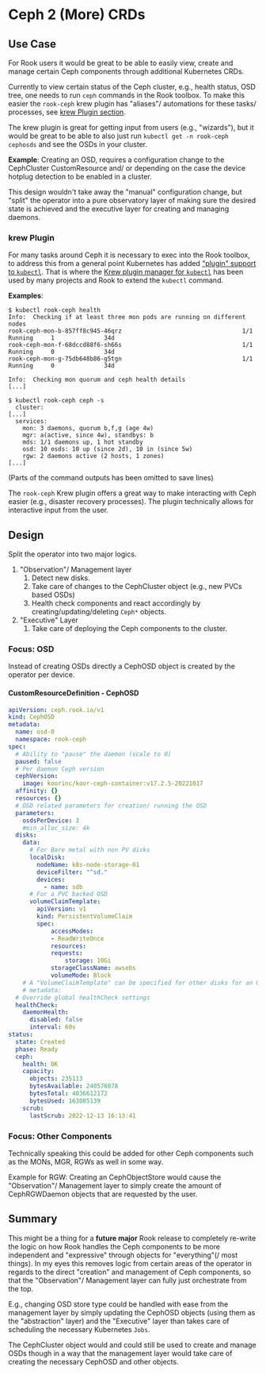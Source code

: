 # Ceph 2 (More) CRDs

## Use Case

For Rook users it would be great to be able to easily view, create and manage certain Ceph components through additional Kubernetes CRDs.

Currently to view certain status of the Ceph cluster, e.g., health status, OSD tree, one needs to run `ceph` commands in the Rook toolbox.
To make this easier the `rook-ceph` krew plugin has "aliases"/ automations for these tasks/ processes, see [krew Plugin section](#krew-plugin).

The krew plugin is great for getting input from users (e.g., "wizards"), but it would be great to be able to also just run `kubectl get -n rook-ceph cephosds` and see the OSDs in your cluster.

**Example**: Creating an OSD, requires a configuration change to the CephCluster CustomResource and/ or depending on the case the device hotplug detection to be enabled in a cluster.

This design wouldn't take away the "manual" configuration change, but "split" the operator into a pure observatory layer of making sure the desired state is achieved and the executive layer for creating and managing daemons.

### krew Plugin

For many tasks around Ceph it is necessary to exec into the Rook toolbox, to address this from a general point Kubernetes has added ["plugin" support to `kubectl`](https://kubernetes.io/docs/tasks/extend-kubectl/kubectl-plugins/).
That is where the [Krew plugin manager for `kubectl`](https://github.com/kubernetes-sigs/krew/) has been used by many projects and Rook to extend the `kubectl` command.

**Examples**:

```console
$ kubectl rook-ceph health
Info:  Checking if at least three mon pods are running on different nodes
rook-ceph-mon-b-857ff8c945-46qrz                                  1/1     Running     1              34d
rook-ceph-mon-f-68dccd88f6-sh66s                                  1/1     Running     0              34d
rook-ceph-mon-g-75db648b86-g5tgn                                  1/1     Running     0              34d

Info:  Checking mon quorum and ceph health details
[...]

$ kubectl rook-ceph ceph -s
  cluster:
[...]
  services:
    mon: 3 daemons, quorum b,f,g (age 4w)
    mgr: a(active, since 4w), standbys: b
    mds: 1/1 daemons up, 1 hot standby
    osd: 10 osds: 10 up (since 2d), 10 in (since 5w)
    rgw: 2 daemons active (2 hosts, 1 zones)
[...]
```

(Parts of the command outputs has been omitted to save lines)

The `rook-ceph` Krew plugin offers a great way to make interacting with Ceph easier (e.g., disaster recovery processes).
The plugin technically allows for interactive input from the user.

## Design

Split the operator into two major logics.

1. "Observation"/ Management layer
    1. Detect new disks.
    2. Take care of changes to the CephCluster object (e.g., new PVCs based OSDs)
    3. Health check components and react accordingly by creating/updating/deleting `Ceph*` objects.
2. "Executive" Layer
    1. Take care of deploying the Ceph components to the cluster.

### Focus: OSD

Instead of creating OSDs directly a CephOSD object is created by the operator per device.

#### CustomResourceDefinition - CephOSD

```yaml
apiVersion: ceph.rook.io/v1
kind: CephOSD
metadata:
  name: osd-0
  namespace: rook-ceph
spec:
  # Ability to "pause" the daemon (scale to 0)
  paused: false
  # Per daemon Ceph version
  cephVersion:
    image: koorinc/koor-ceph-container:v17.2.5-20221017
  affinity: {}
  resources: {}
  # OSD related parameters for creation/ running the OSD
  parameters:
    osdsPerDevice: 3
    #min_alloc_size: 4k
  disks:
    data:
      # For Bare metal with non PV disks
      localDisk:
        nodeName: k8s-node-storage-01
        deviceFilter: "^sd."
        devices:
          - name: sdb
      # For a PVC backed OSD
      volumeClaimTemplate:
        apiVersion: v1
        kind: PersistentVolumeClaim
        spec:
            accessModes:
            - ReadWriteOnce
            resources:
            requests:
                storage: 10Gi
            storageClassName: awsebs
            volumeMode: Block
    # A "VolumeClaimTemplate" can be specified for other disks for an OSD as well
    # metadata:
  # Override global healthCheck settings
  healthCheck:
    daemonHealth:
      disabled: false
      interval: 60s
status:
  state: Created
  phase: Ready
  ceph:
    health: OK
    capacity:
      objects: 235113
      bytesAvailable: 240576078
      bytesTotal: 4036612172
      bytesUsed: 163085139
    scrub:
      lastScrub: 2022-12-13 16:13:41
```

### Focus: Other Components

Technically speaking this could be added for other Ceph components such as the MONs, MGR, RGWs as well in some way.

Example for RGW: Creating an CephObjectStore would cause the "Observation"/ Management layer to simply create the amount of CephRGWDaemon objects that are requested by the user.

## Summary

This might be a thing for a **future major** Rook release to completely re-write the logic on how Rook handles the Ceph components to be more independent and "expressive" through objects for "everything"(/ most things).
In my eyes this removes logic from certain areas of the operator in regards to the direct "creation" and management of Ceph components, so that the "Observation"/ Management layer can fully just orchestrate from the top.

E.g., changing OSD store type could be handled with ease from the management layer by simply updating the CephOSD objects (using them as the "abstraction" layer) and the "Executive" layer than takes care of scheduling the necessary Kubernetes `Jobs`.

The CephCluster object would and could still be used to create and manage OSDs though in a way that the management layer would take care of creating the necessary CephOSD and other objects.
